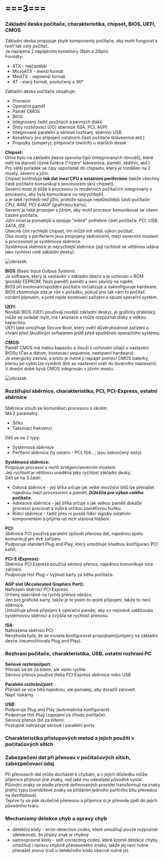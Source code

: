 # ===3===
### Základní deska počítače, charakteristika, chipset, BIOS, UEFI, CMOS
Základní deska propojuje zbylé komponenty počítače, aby mohl fungovat a tvoří tak celý počítač.\
Je napájena 2 napájecími konektory (8pin a 24pin).\
Formáty:
* ATX - nejčastější
* MicroATX - menší formát
* MiniITX - nejmenší formát
* AT - starý formát, pootočený o 90°

Základní deska počítače obsahuje:
* Procesor
* Operační paměť
* Paměť CMOS
* BIOS 
* Integrovaný řadič pružných a pevných disků
* Sloty rozšiřovací (I/O) sběrnice (ISA, PCI, AGP)
* Integrované paralelní a sériové rozhraní, sběrnici USB
* Konektory pro připojení ostatních částí počítače (klávesníce atd.)
* Propojky (jumpery), přepínače (switch) u starších desek

**Chipset:**\
Dříve bylo na základní desce spousta čipů (integrovaných obvodů), které měli na starosti různé funkce ("řízení" klávesnice, pamětí, sbětnic, atd.).\
Pro větší pořádek se čipy uspořádali do chipsetu, který je rozdělen na 2 mosty, severní a jižní.\
Chipset kontroluje **tok dat mezi CPU a ostatními periferiemi** (takže všechny části počítače komunikují s procesorem skrz chipset).\
Severní most je blíže k procesoru (v moderních počítačích integrovaný v procesoru, aby byla komunikace co nejrychlejší)\
a je také rychlejší než jižní, protože spojuje nejdůležitější části počítače: *CPU*, *RAM*, *PCI-E/AGP* (grafickou kartu).\
Severní je také propojen s jižním, aby mohl procesor komunikovat se všemi částmi počítače.\
Jižní most je pomalejší a spojuje "méně" potřebné části počítače: *PCI*, *USB*, *SATA*, *IDE*.\
Obecně čím rychlejší chipset, tím může mít větší výkon počítač.\
Oba mosty s periferiemi jsou propojeny sběrnicemi, mezi severním mostem a procesorem je systémová sběrnice.\
Systémová sběrnice je nejrychlejší sběrnice (její rychlost se většinou udává jako rychlost celé základní desky).

![obrazek](https://github.com/TomasPodivinskyCoding/matura/assets/84129869/d98edb5e-318b-468b-86ae-dfdde07123ca)

**BIOS** (Basic Input Outpus System):\
Je software, který je vestavěn v základní desce a je uchován v ROM (později EEPROM, flash paměť) paměti a není závislý na napětí.\
BIOS při bootování/spuštění počítače inicializuje a nakonfiguruje hardware.\
BIOS zkontroluje zda je vše v pořádku, pokud ano tak nám to počítač oznámí pípnutím, a poté najde bootovací zařízení a spustí operační systém.

**UEFI:**\
Novější BIOS (UEFI používají novější základní desky), je graficky přátelský, může se ovládat myší, má i animace a může rozpoznat disky s velkou kapacitou.\
UEFI také umožňuje Secure Boot, který ověří důvěryhodnost zařízení a chrání před škodlivým softwarem ještě před spuštěním operačního systému.

**CMOS:**\
Paměť CMOS má malou kapacitu a slouží k uchování údajů o nastavení BIOSu (Čas a datum, bootovací sequence, nastavení hardwaru).\
Je energicky závislá, a proto je nutné ji napájet pomocí CMOS baterky, kterou po vybití lze vyměnit (tím se nastavení vrátí do továrního nastavení).\
V dnešní době bývá CMOS integrován v jižním mostu.

![obrazek](https://github.com/TomasPodivinskyCoding/matura/assets/84129869/26886b8d-f579-475e-a7da-d45268fd037b)

### Rozšiřující sběrnice, charakteristika, PCI, PCI-Express, ostatní sběrnice
Sběrnice slouží ke komunikaci procesoru s okolím.\
Má 2 parametry:
* Šířku
* Taktovací frekvenci

Dělí se na 2 typy:
* Systémová sběrnice
* Periferní sběrnice (ty ostatní - PCI, ISA...; jsou zakončený sloty)

**Systémová sběrnice:**\
Propojuje procesor s north bridgem/severním mostem.\
Její rychlost je většinou uváděna jako rychlost základní desky.\
Dělí se na 3 části:
* Datová sběrnice - její šířka určuje jak velké množství bitů lze přenášet najednou mezi *procesorem* a *pamětí*. **Důležitá pro výkon celého počítače.**
* Adresová sběrnice - její šířka určuje s jak velkou pamětí dokáže procesor pracovat a vybírá určitou paměťovou buňku.
* Řídící sběrnice - řadič přes ni posílá řídící signály ostatním komponentům a přijímá od nich stavová hlášení.

**PCI:**\
Sběrnice PCI používá paralelní způsob přenosu dat, najednou spolu komunikují jen dvě zařízení.\
Podporuje standart Plug and Play, který umožňuje snadnou konfiguraci PCI karet.

**PCI-E (Express):**\
Sběrnice PCI Express používá sériový přenos, najednou komunikuje více zařízení.\
Podporuje Hot Plug = vyjmutí karty za běhu počítače.

**AGP slot (Accelerated Graphics Port):**\
Nahrazen sběrnicí PCI Express.\
Určený speciálně na rychlý přenos obrazu.\
Jen pro grafické karty, takže je to point-to-point připojení, takže to není sběrnice.\
Umožňuje přímé připojení k operační paměti, aby co nejméně zatěžovala systémovou sběrnici a zvýšila se rychlost přenosu.

**ISA:**\
Nahrazena sběrnicí PCI.\
Nevýhoda byla, že se musela konfigurovat propojkami/jumpery na základní desce (neumožňovala Plug and Play).

### Rozhraní počítače, charakteristika, USB, ostatní rozhraní PC

**Sériové rozhrání/port:**\
Přenáší se bit za bitem, ale velmi rychle.\
Sériový přenos používá třeba PCI Express sběrnice nebo USB

**Paralelní rozhrání/port:**\
Přenáší se více bitů najednou, ale pomaleji, aby dorazili zároveň.\
Např. tiskárny

**USB:**\
Podporuje Plug and Play (automatická konfigurace).\
Podporuje Hot Plug (zapojení za chodu počítače).\
Sériový přenos (bit za bitem).\
Postupně nahrazuje sériové i paralelní porty.

### Charakteristika přístupových metod a jejich použití v počítačových sítích

### Zabezpečení dat při přenosu v počítačových sítích, zabezpečovací údaj
Při přenosech dat může docházet k chybám, a v jejich důsledku může příjemce přijmout jiné znaky, než jaké mu odesilatel původně vyslal.\
Původní znaky se podle přesně definovaných pravidel transformují na znaky jiného typu (osmibitové znaky se přidáním jednoho paritního bitu převedou na devítibitové).\
Teprve ty se pak skutečně přenesou a příjemce si je převede zpět do jejich původního tvaru.

### Mechanismy detekce chyb a opravy chyb
* detekční kódy - error-detection codes, které umožňují pouze rozpoznat (detekovat), že přijatý znak je chybný
* samoopravné kódy - self-correcting codes, které kromě detekce chyby umožňují i opravu chybně přeneseného znaku, takže jej není nutné přenášet znovu (což u detekčního kódu obecně nutné je).
